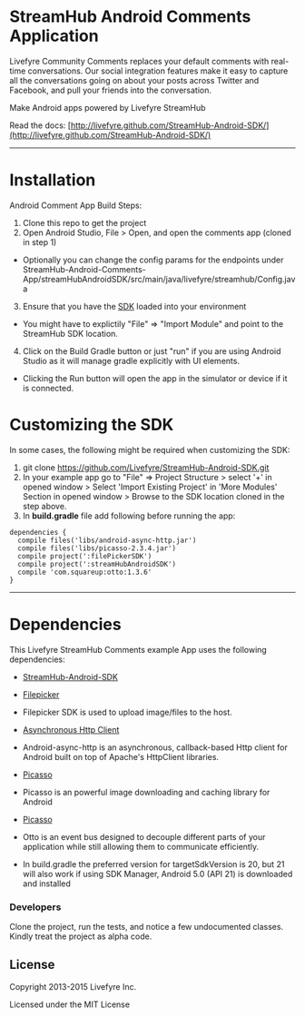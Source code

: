 StreamHub Android Comments Application
=============================
Livefyre Community Comments replaces your default comments with real-time conversations. Our social integration features make it easy to capture all the conversations going on about your posts across Twitter and Facebook, and pull your friends into the conversation.

Make Android apps powered by Livefyre StreamHub

Read the docs: [http://livefyre.github.com/StreamHub-Android-SDK/](http://livefyre.github.com/StreamHub-Android-SDK/)

---
Installation
=============================
Android Comment App Build Steps:

1. Clone this repo to get the project
2. Open Android Studio, File > Open, and open the comments app (cloned in step 1)
  * Optionally you can change the config params for the endpoints under StreamHub-Android-Comments-App/streamHubAndroidSDK/src/main/java/livefyre/streamhub/Config.java
3. Ensure that you have the <a href="https://github.com/Livefyre/StreamHub-Android-SDK.git">SDK</a> loaded into your environment
  * You might have to explictily "File" => "Import Module" and point to the StreamHub SDK location.
4. Click on the Build Gradle button or just "run" if you are using Android Studio as it will manage gradle explicitly with UI elements.
  * Clicking the Run button will open the app in the simulator or device if it is connected.

Customizing the SDK
=============================
In some cases, the following might be required when customizing the SDK:

1. git clone https://github.com/Livefyre/StreamHub-Android-SDK.git
2. In your example app go to "File" => Project Structure > select '+' in opened window > Select 'Import Existing Project' in 'More Modules' Section in opened window > Browse to the SDK location cloned in the step above.
3. In **build.gradle** file add following before running the app:

```
dependencies {
  compile files('libs/android-async-http.jar')
  compile files('libs/picasso-2.3.4.jar')
  compile project(':filePickerSDK')
  compile project(':streamHubAndroidSDK')
  compile 'com.squareup:otto:1.3.6'
}
```

---
Dependencies
=============================
This Livefyre StreamHub Comments example App uses the following dependencies:
* [StreamHub-Android-SDK](https://github.com/Livefyre/StreamHub-Android-SDK/)

* [Filepicker](https://github.com/Ink/filepicker-android)
 * Filepicker SDK is used to upload image/files to the host.
* [Asynchronous Http Client](https://github.com/loopj/android-async-http)
 * Android-async-http is an asynchronous, callback-based Http client for Android built on top of Apache's HttpClient libraries.
* [Picasso](https://github.com/square/picasso)
 * Picasso is an powerful image downloading and caching library for Android
* [Picasso](https://github.com/square/otto)
 * Otto is an event bus designed to decouple different parts of your application while still allowing them to communicate efficiently.
 
* In build.gradle the preferred version for targetSdkVersion is 20, but 21  will also work if using SDK Manager,  Android 5.0 (API 21) is  downloaded and installed

### Developers
Clone the project, run the tests, and notice a few undocumented classes. Kindly treat the project as alpha code.

## License
Copyright 2013-2015 Livefyre Inc.

Licensed under the MIT License
